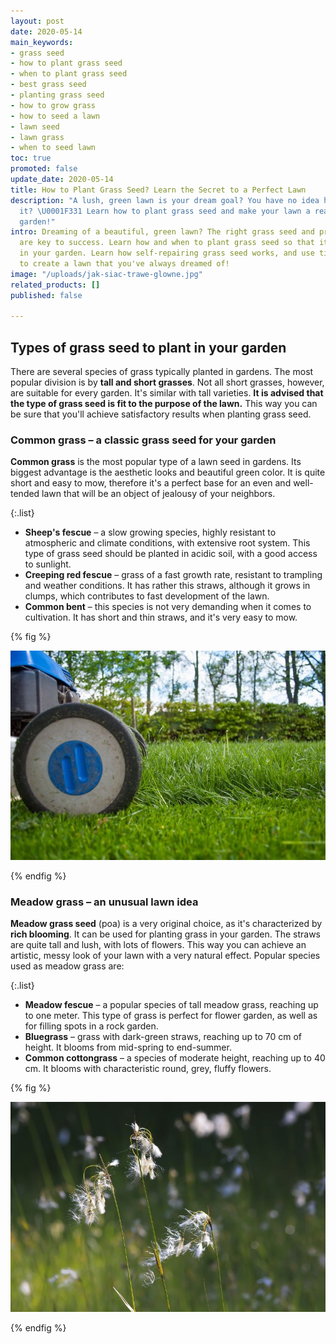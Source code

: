 ```yaml
---
layout: post
date: 2020-05-14
main_keywords:
- grass seed
- how to plant grass seed
- when to plant grass seed
- best grass seed
- planting grass seed
- how to grow grass
- how to seed a lawn
- lawn seed
- lawn grass
- when to seed lawn
toc: true
promoted: false
update_date: 2020-05-14
title: How to Plant Grass Seed? Learn the Secret to a Perfect Lawn
description: "A lush, green lawn is your dream goal? You have no idea how to achieve
  it? \U0001F331 Learn how to plant grass seed and make your lawn a real gem of your
  garden!"
intro: Dreaming of a beautiful, green lawn? The right grass seed and proper maintenace
  are key to success. Learn how and when to plant grass seed so that it looks perfect
  in your garden. Learn how self-repairing grass seed works, and use tips and tricks
  to create a lawn that you've always dreamed of!
image: "/uploads/jak-siac-trawe-glowne.jpg"
related_products: []
published: false

---
```

## Types of grass seed to plant in your garden

There are several species of grass typically planted in gardens. The most popular division is by **tall and short grasses**. Not all short grasses, however, are suitable for every garden. It's similar with tall varieties. **It is advised that the type of grass seed is fit to the purpose of the lawn.** This way you can be sure that you'll achieve satisfactory results when planting grass seed.

### Common grass – a classic grass seed for your garden

**Common grass** is the most popular type of a lawn seed in gardens. Its biggest advantage is the aesthetic looks and beautiful green color. It is quite short and easy to mow, therefore it's a perfect base for an even and well-tended lawn that will be an object of jealousy of your neighbors.

{:.list}

* **Sheep's fescue** – a slow growing species, highly resistant to atmospheric and climate conditions, with extensive root system. This type of grass seed should be planted in acidic soil, with a good access to sunlight.
* **Creeping red fescue** – grass of a fast growth rate, resistant to trampling and weather conditions. It has rather this straws, although it grows in clumps, which contributes to fast development of the lawn.
* **Common bent** – this species is not very demanding when it comes to cultivation. It has short and thin straws, and it's very easy to mow.

{% fig %}

![Common grass – a classic grass seed for your garden](/uploads/trawa-pospolita.jpg "Common grass – a classic grass seed for your garden")

{% endfig %}

### Meadow grass – an unusual lawn idea

**Meadow grass seed** (poa) is a very original choice, as it's characterized by **rich blooming**. It can be used for planting grass in your garden. The straws are quite tall and lush, with lots of flowers. This way you can achieve an artistic, messy look of your lawn with a very natural effect. Popular species used as meadow grass are:

{:.list}

* **Meadow fescue** – a popular species of tall meadow grass, reaching up to one meter. This type of grass is perfect for flower garden, as well as for filling spots in a rock garden.
* **Bluegrass** – grass with dark-green straws, reaching up to 70 cm of height. It blooms from mid-spring to end-summer.
* **Common cottongrass** – a species of moderate height, reaching up to 40 cm. It blooms with characteristic round, grey, fluffy flowers.

{% fig %}

![Meadow grass – an unusual lawn idea](/uploads/trawa-lakowa.jpg "Meadow grass – an unusual lawn idea")

{% endfig %}